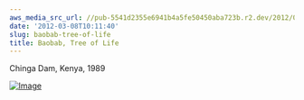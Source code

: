 ```yaml
---
aws_media_src_url: //pub-5541d2355e6941b4a5fe50450aba723b.r2.dev/2012/03/baobob-smr.jpg
date: '2012-03-08T10:11:40'
slug: baobab-tree-of-life
title: Baobab, Tree of Life
---
```


 Chinga Dam, Kenya, 1989

 [![Image](//pub-5541d2355e6941b4a5fe50450aba723b.r2.dev/2012/03/baobob-smr.jpg?w=487)](//pub-5541d2355e6941b4a5fe50450aba723b.r2.dev/2012/03/baobob-smr.jpg)
